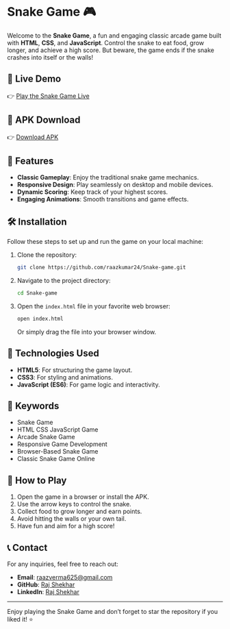 
# Snake Game 🎮

Welcome to the **Snake Game**, a fun and engaging classic arcade game built with **HTML**, **CSS**, and **JavaScript**. Control the snake to eat food, grow longer, and achieve a high score. But beware, the game ends if the snake crashes into itself or the walls!

## 🐍 Live Demo

👉 [Play the Snake Game Live](https://raazkumar24.github.io/Snake-game/)  

## 📱 APK Download

👉 [Download APK](https://drive.google.com/file/d/1L72ECyqxtClnTOeoEmzFhpUCbsQOYrqh/view?usp=drive_link)  

## 🚀 Features

- **Classic Gameplay**: Enjoy the traditional snake game mechanics.
- **Responsive Design**: Play seamlessly on desktop and mobile devices.
- **Dynamic Scoring**: Keep track of your highest scores.
- **Engaging Animations**: Smooth transitions and game effects.

## 🛠️ Installation

Follow these steps to set up and run the game on your local machine:

1. Clone the repository:
   ```bash
   git clone https://github.com/raazkumar24/Snake-game.git
   ```
2. Navigate to the project directory:
   ```bash
   cd Snake-game
   ```
3. Open the `index.html` file in your favorite web browser:
   ```bash
   open index.html
   ```
   Or simply drag the file into your browser window.

## 🧩 Technologies Used

- **HTML5**: For structuring the game layout.
- **CSS3**: For styling and animations.
- **JavaScript (ES6)**: For game logic and interactivity.

## 🔑 Keywords

- Snake Game
- HTML CSS JavaScript Game
- Arcade Snake Game
- Responsive Game Development
- Browser-Based Snake Game
- Classic Snake Game Online

## 📝 How to Play

1. Open the game in a browser or install the APK.
2. Use the arrow keys to control the snake.
3. Collect food to grow longer and earn points.
4. Avoid hitting the walls or your own tail.
5. Have fun and aim for a high score!

## 📞 Contact

For any inquiries, feel free to reach out:

- **Email**: [raazverma625@gmail.com](mailto:raazverma625@gmail.com)
- **GitHub**: [Raj Shekhar](https://github.com/raazkumar24)
- **LinkedIn**: [Raj Shekhar](https://www.linkedin.com/in/raj-shekhar-799898214)

---

Enjoy playing the Snake Game and don’t forget to star the repository if you liked it! ⭐
``` 

